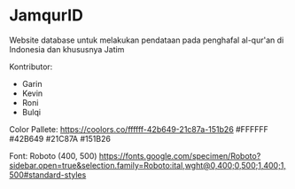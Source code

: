 # JamqurID
Website database untuk melakukan pendataan pada penghafal al-qur'an di Indonesia dan khususnya Jatim

Kontributor:
- Garin 
- Kevin
- Roni
- Bulqi

Color Pallete:
https://coolors.co/ffffff-42b649-21c87a-151b26
#FFFFFF
#42B649
#21C87A
#151B26

Font:
Roboto (400, 500) https://fonts.google.com/specimen/Roboto?sidebar.open=true&selection.family=Roboto:ital,wght@0,400;0,500;1,400;1,500#standard-styles